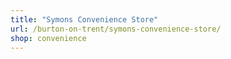 ```yaml
---
title: "Symons Convenience Store"
url: /burton-on-trent/symons-convenience-store/
shop: convenience
---
```

